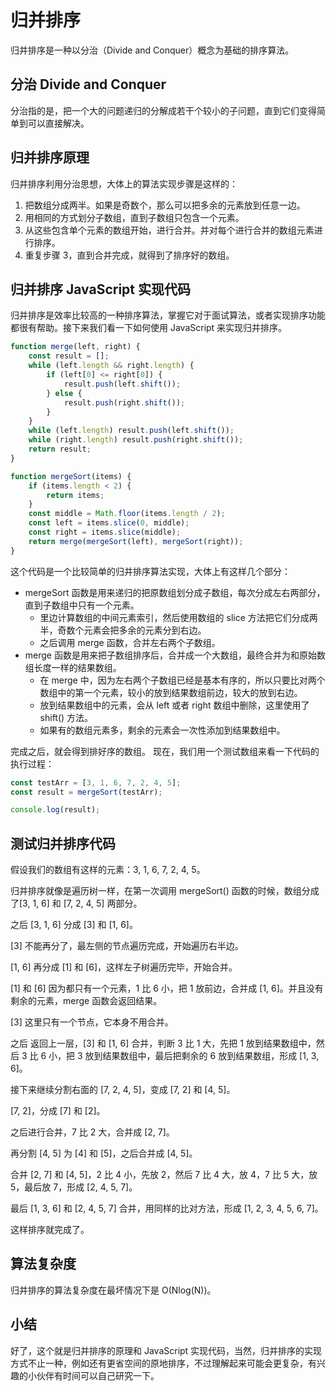 # 归并排序

归并排序是一种以分治（Divide and Conquer）概念为基础的排序算法。

## 分治 Divide and Conquer

分治指的是，把一个大的问题递归的分解成若干个较小的子问题，直到它们变得简单到可以直接解决。

## 归并排序原理

归并排序利用分治思想，大体上的算法实现步骤是这样的：

1. 把数组分成两半。如果是奇数个，那么可以把多余的元素放到任意一边。
2. 用相同的方式划分子数组，直到子数组只包含一个元素。
3. 从这些包含单个元素的数组开始，进行合并。并对每个进行合并的数组元素进行排序。
4. 重复步骤 3，直到合并完成，就得到了排序好的数组。

## 归并排序 JavaScript 实现代码

归并排序是效率比较高的一种排序算法，掌握它对于面试算法，或者实现排序功能都很有帮助。接下来我们看一下如何使用 JavaScript 来实现归并排序。

```javascript
function merge(left, right) {
	const result = [];
	while (left.length && right.length) {
		if (left[0] <= right[0]) {
			result.push(left.shift());
		} else {
			result.push(right.shift());
		}
	}
	while (left.length) result.push(left.shift());
	while (right.length) result.push(right.shift());
	return result;
}

function mergeSort(items) {
	if (items.length < 2) {
		return items;
	}
	const middle = Math.floor(items.length / 2);
	const left = items.slice(0, middle);
	const right = items.slice(middle);
	return merge(mergeSort(left), mergeSort(right));
}
```

这个代码是一个比较简单的归并排序算法实现，大体上有这样几个部分：

- mergeSort 函数是用来递归的把原数组划分成子数组，每次分成左右两部分，直到子数组中只有一个元素。
  - 里边计算数组的中间元素索引，然后使用数组的 slice 方法把它们分成两半，奇数个元素会把多余的元素分到右边。
  - 之后调用 merge 函数，合并左右两个子数组。
- merge 函数是用来把子数组排序后，合并成一个大数组，最终合并为和原始数组长度一样的结果数组。
  - 在 merge 中，因为左右两个子数组已经是基本有序的，所以只要比对两个数组中的第一个元素，较小的放到结果数组前边，较大的放到右边。
  - 放到结果数组中的元素，会从 left 或者 right 数组中删除，这里使用了 shift() 方法。
  - 如果有的数组元素多，剩余的元素会一次性添加到结果数组中。

完成之后，就会得到排好序的数组。 现在，我们用一个测试数组来看一下代码的执行过程：

```javascript
const testArr = [3, 1, 6, 7, 2, 4, 5];
const result = mergeSort(testArr);

console.log(result);
```

## 测试归并排序代码

假设我们的数组有这样的元素：3, 1, 6, 7, 2, 4, 5。

归并排序就像是遍历树一样，在第一次调用 mergeSort() 函数的时候，数组分成了[3, 1, 6] 和 [7, 2, 4, 5] 两部分。

之后 [3, 1, 6] 分成 [3] 和 [1, 6]。

[3] 不能再分了，最左侧的节点遍历完成，开始遍历右半边。

[1, 6] 再分成 [1] 和 [6]，这样左子树遍历完毕，开始合并。

[1] 和 [6] 因为都只有一个元素，1 比 6 小，把 1 放前边，合并成 [1, 6]。并且没有剩余的元素，merge 函数会返回结果。

[3] 这里只有一个节点，它本身不用合并。

之后 返回上一层，[3] 和 [1, 6] 合并，判断 3 比 1 大，先把 1 放到结果数组中，然后 3 比 6 小，把 3 放到结果数组中，最后把剩余的 6 放到结果数组，形成 [1, 3, 6]。

接下来继续分割右面的 [7, 2, 4, 5]，变成 [7, 2] 和 [4, 5]。

[7, 2]，分成 [7] 和 [2]。

之后进行合并，7 比 2 大，合并成 [2, 7]。

再分割 [4, 5] 为 [4] 和 [5]，之后合并成 [4, 5]。

合并 [2, 7] 和 [4, 5]，2 比 4 小，先放 2，然后 7 比 4 大，放 4，7 比 5 大，放 5，最后放 7，形成 [2, 4, 5, 7]。

最后 [1, 3, 6] 和 [2, 4, 5, 7] 合并，用同样的比对方法，形成 [1, 2, 3, 4, 5, 6, 7]。

这样排序就完成了。

## 算法复杂度

归并排序的算法复杂度在最坏情况下是 O(Nlog(N))。

## 小结

好了，这个就是归并排序的原理和 JavaScript 实现代码，当然，归并排序的实现方式不止一种，例如还有更省空间的原地排序，不过理解起来可能会更复杂，有兴趣的小伙伴有时间可以自己研究一下。
